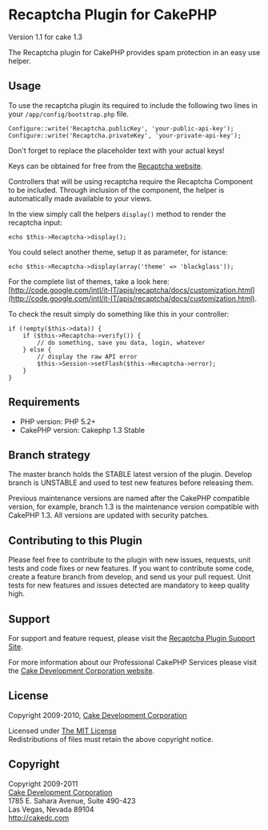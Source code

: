 # Recaptcha Plugin for CakePHP #

Version 1.1 for cake 1.3

The Recaptcha plugin for CakePHP provides spam protection in an easy use helper.

## Usage ##

To use the recaptcha plugin its required to include the following two lines in your `/app/config/bootstrap.php` file.

	Configure::write('Recaptcha.publicKey', 'your-public-api-key');
	Configure::write('Recaptcha.privateKey', 'your-private-api-key');

Don't forget to replace the placeholder text with your actual keys!

Keys can be obtained for free from the [Recaptcha website](http://www.google.com/recaptcha).

Controllers that will be using recaptcha require the Recaptcha Component to be included. Through inclusion of the component, the helper is automatically made available to your views.

In the view simply call the helpers `display()` method to render the recaptcha input:

	echo $this->Recaptcha->display();

You could select another theme, setup it as parameter, for istance:

	echo $this->Recaptcha->display(array('theme' => 'blackglass'));

For the complete list of themes, take a look here: [http://code.google.com/intl/it-IT/apis/recaptcha/docs/customization.html](http://code.google.com/intl/it-IT/apis/recaptcha/docs/customization.html).

To check the result simply do something like this in your controller:

	if (!empty($this->data)) {
		if ($this->Recaptcha->verify()) {
			// do something, save you data, login, whatever
		} else {
			// display the raw API error
			$this->Session->setFlash($this->Recaptcha->error);
		}
	}

## Requirements ##

* PHP version: PHP 5.2+
* CakePHP version: Cakephp 1.3 Stable

## Branch strategy ##

The master branch holds the STABLE latest version of the plugin. 
Develop branch is UNSTABLE and used to test new features before releasing them. 

Previous maintenance versions are named after the CakePHP compatible version, for example, branch 1.3 is the maintenance version compatible with CakePHP 1.3.
All versions are updated with security patches.

## Contributing to this Plugin ##

Please feel free to contribute to the plugin with new issues, requests, unit tests and code fixes or new features. If you want to contribute some code, create a feature branch from develop, and send us your pull request. Unit tests for new features and issues detected are mandatory to keep quality high. 

## Support ##

For support and feature request, please visit the [Recaptcha Plugin Support Site](http://cakedc.lighthouseapp.com/projects/60546-recaptcha-plugin/).

For more information about our Professional CakePHP Services please visit the [Cake Development Corporation website](http://cakedc.com).

## License ##

Copyright 2009-2010, [Cake Development Corporation](http://cakedc.com)

Licensed under [The MIT License](http://www.opensource.org/licenses/mit-license.php)<br/>
Redistributions of files must retain the above copyright notice.

## Copyright ###

Copyright 2009-2011<br/>
[Cake Development Corporation](http://cakedc.com)<br/>
1785 E. Sahara Avenue, Suite 490-423<br/>
Las Vegas, Nevada 89104<br/>
http://cakedc.com<br/>
